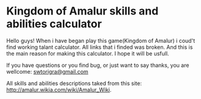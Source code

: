 # Kingdom of Amalur skills and abilities calculator

Hello guys! When i have began play this game(Kingdom of Amalur) i coud't find working talant calculator. 
All links that i finded was broken. And this is the main reason for making this calculator. I hope it will be usfull.

If you have questions or you find bug, or just want to say thanks, you are wellcome: swtorigra@gmail.com

All skills and abilities descriptions taked from this site: http://amalur.wikia.com/wiki/Amalur_Wiki.
